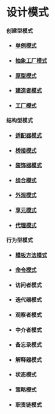 # 设计模式

#### 创建型模式

* #### [单例模式](cp/singleton/singleton.md)

* #### [抽象工厂模式](cp/abstraction/abstraction.md)

* #### [原型模式](cp/prototype/prototype.md)

* #### [建造者模式](cp/builder/builder.md)

* #### [工厂模式](cp/factory/factory.md)

#### 结构型模式

* #### [适配器模式](sp/adapter/adapter.md)

* #### [桥接模式](sp/bridge/bridge.md)

* #### [装饰器模式](sp/decorator/decorator.md)

* #### [组合模式](sp/composite/composite.md)

* #### [外观模式](sp/facade/facade.md)

* #### [享元模式](sp/flyweight/flyweight.md)

* #### [代理模式](sp/proxy/proxy.md)

#### 行为型模式

* #### [模板方法模式](bp/template/template.md)

* #### [命令模式](bp/command/command.md)

* #### 访问者模式

* #### 迭代器模式

* #### 观察者模式

* #### 中介者模式

* #### 备忘录模式

* #### 解释器模式

* #### 状态模式

* #### 策略模式

* #### 职责链模式
